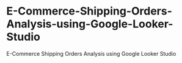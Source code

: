 # E-Commerce-Shipping-Orders-Analysis-using-Google-Looker-Studio
E-Commerce Shipping Orders Analysis using Google Looker Studio
